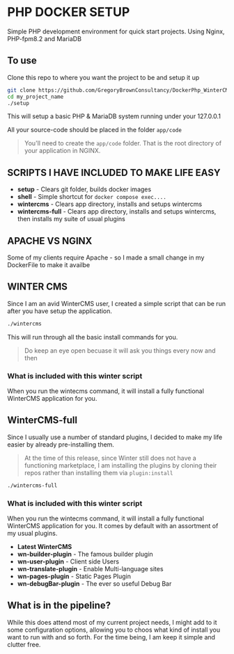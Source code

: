 # PHP DOCKER SETUP

Simple PHP development environment for quick start projects. Using Nginx, PHP-fpm8.2 and MariaDB

## To use

Clone this repo to where you want the project to be and setup it up

```bash
git clone https://github.com/GregoryBrownConsultancy/DockerPhp_WinterCMS.git my_project_name
cd my_project_name
./setup
```

This will setup a basic PHP & MariaDB system running under your 127.0.0.1

All your source-code should be placed in the folder `app/code`

> You'll need to create the `app/code` folder. That is the root directory of your application in NGINX.

## SCRIPTS I HAVE INCLUDED TO MAKE LIFE EASY

- **setup** - Clears git folder, builds docker images
- **shell** - Simple shortcut for `docker compose exec....`
- **wintercms** - Clears app directory, installs and setups wintercms
- **wintercms-full** - Clears app directory, installs and setups wintercms, then installs my suite of usual plugins


## APACHE VS NGINX

Some of my clients require Apache - so I made a small change in my DockerFile to make it availbe


## WINTER CMS

Since I am an avid WinterCMS user, I created a simple script that can be run after you have setup the application.
```bash
./wintercms
```

This will run through all the basic install commands for you.

> Do keep an eye open becuase it will ask you things every now and then

### What is included with this winter script

When you run the wintecms command, it will install a fully functional WinterCMS application for you.

## WinterCMS-full
Since I usually use a number of standard plugins, I decided to make my life easier by already pre-installing them.
> At the time of this release, since Winter still does not have a functioning marketplace, I am installing the plugins by cloning their repos rather than installing them via `plugin:install`

```bash
./wintercms-full
```

### What is included with this winter script

When you run the wintecms command, it will install a fully functional WinterCMS application for you. It comes by default with an assortment of my usual plugins.

- **Latest WinterCMS**
- **wn-builder-plugin** - The famous builder plugin
- **wn-user-plugin** - Client side Users 
- **wn-translate-plugin** - Enable Multi-language sites
- **wn-pages-plugin** - Static Pages Plugin
- **wn-debugBar-plugin** - The ever so useful Debug Bar 
 
## What is in the pipeline?
While this does attend most of my current project needs, I might add to it some configuration options, allowing you to choos what kind of install you want to run with and so forth. For the time being, I am keep it simple and clutter free.
